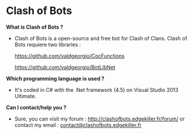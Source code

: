 Clash of Bots
=========

**What is Clash of Bots ?**

- Clash of Bots is a open-source and free bot for Clash of Clans.
Clash of Bots requiere two libraries :

  https://github.com/valdgeorgio/CocFunctions
  
  https://github.com/valdgeorgio/BotLibNet

**Which programming language is used ?**

- It's coded in C# with the .Net framework (4.5) on Visual Studio 2013 Ultimate.

**Can I contact/help you ?**

- Sure, you can visit my forum : http://clashofbots.edgekiller.fr/forum/ or contact my email : contact@clashofbots.edgekiller.fr
